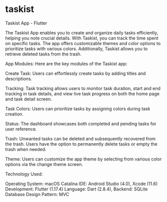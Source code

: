 # taskist

Taskist App - Flutter

The Taskist App enables you to create and organize daily tasks efficiently, helping you note crucial details. With Taskist, you can track the time spent on specific tasks. The app offers customizable themes and color options to prioritize tasks with various colors. Additionally, Taskist allows you to retrieve deleted tasks from the trash.

App Modules:
Here are the key modules of the Taskist app:

Create Task:
Users can effortlessly create tasks by adding titles and descriptions.

Tracking:
Task tracking allows users to monitor task duration, start and end tracking in task details, and view live task progress on both the home page and task detail screen.

Task Colors:
Users can prioritize tasks by assigning colors during task creation.

Status:
The dashboard showcases both completed and pending tasks for user reference.

Trash:
Unwanted tasks can be deleted and subsequently recovered from the trash. Users have the option to permanently delete tasks or empty the trash when needed.

Theme:
Users can customize the app theme by selecting from various color options via the change theme screen.

Technology Used:

Operating System:	macOS Catalina
IDE:	Android Studio (4.0), Xcode (11.6)
Development:	Flutter (1.17.4)
Language:	Dart (2.8.4), 
Backend:	SQLite Database
Design Pattern:	MVC
